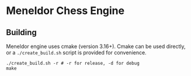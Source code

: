 # Meneldor Chess Engine

## Building

Meneldor engine uses cmake (version 3.16+). Cmake can be used directly, or a `./create_build.sh` script is provided for convenience.

```
./create_build.sh -r # -r for release, -d for debug
make
```

